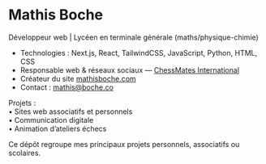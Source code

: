 # Mathis Boche

Développeur web | Lycéen en terminale générale (maths/physique-chimie)

- Technologies : Next.js, React, TailwindCSS, JavaScript, Python, HTML, CSS
- Responsable web & réseaux sociaux — [ChessMates International](https://chessmatesinternational.com/)
- Créateur du site [mathisboche.com](https://www.mathisboche.com/)
- Contact : mathis@boche.co

Projets :  
• Sites web associatifs et personnels  
• Communication digitale  
• Animation d’ateliers échecs

Ce dépôt regroupe mes principaux projets personnels, associatifs ou scolaires.
